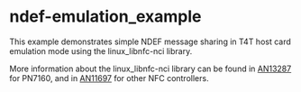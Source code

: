 ndef-emulation_example
======================
This example demonstrates simple NDEF message sharing in T4T host card emulation mode using the linux_libnfc-nci library.

More information about the linux_libnfc-nci library can be found in [AN13287](https://www.nxp.com/doc/AN13287) for PN7160, and in [AN11697](https://www.nxp.com/doc/AN11697) for other NFC controllers.
